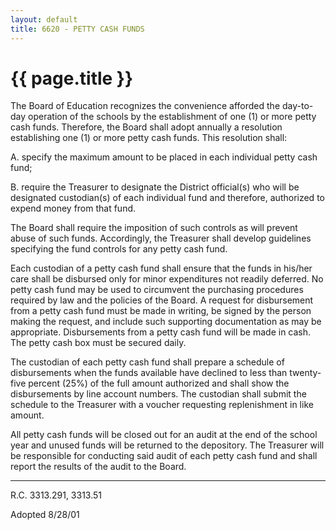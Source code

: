 ```yaml
---
layout: default
title: 6620 - PETTY CASH FUNDS
---
```


{{ page.title }}
================

The Board of Education recognizes the convenience afforded the
day-to-day operation of the schools by the establishment of one (1) or
more petty cash funds. Therefore, the Board shall adopt annually a
resolution establishing one (1) or more petty cash funds. This
resolution shall:

A. specify the maximum amount to be placed in each individual petty cash
fund;

B. require the Treasurer to designate the District official(s) who will
be designated custodian(s) of each individual fund and therefore,
authorized to expend money from that fund.

The Board shall require the imposition of such controls as will prevent
abuse of such funds. Accordingly, the Treasurer shall develop guidelines
specifying the fund controls for any petty cash fund.

Each custodian of a petty cash fund shall ensure that the funds in
his/her care shall be disbursed only for minor expenditures not readily
deferred. No petty cash fund may be used to circumvent the purchasing
procedures required by law and the policies of the Board. A request for
disbursement from a petty cash fund must be made in writing, be signed
by the person making the request, and include such supporting
documentation as may be appropriate. Disbursements from a petty cash
fund will be made in cash. The petty cash box must be secured daily.

The custodian of each petty cash fund shall prepare a schedule of
disbursements when the funds available have declined to less than
twenty-five percent (25%) of the full amount authorized and shall show
the disbursements by line account numbers. The custodian shall submit
the schedule to the Treasurer with a voucher requesting replenishment in
like amount.

All petty cash funds will be closed out for an audit at the end of the
school year and unused funds will be returned to the depository. The
Treasurer will be responsible for conducting said audit of each petty
cash fund and shall report the results of the audit to the Board.

******

R.C. 3313.291, 3313.51

Adopted 8/28/01
